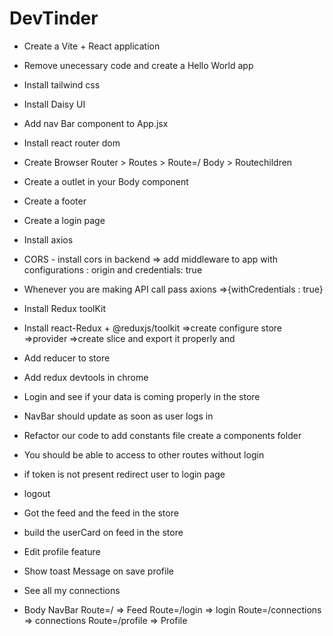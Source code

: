 # DevTinder

- Create a Vite + React application
- Remove unecessary code and create a Hello World app
- Install tailwind css
- Install Daisy UI
- Add nav Bar component to App.jsx
- Install react router dom
- Create Browser Router > Routes > Route=/ Body > Routechildren
- Create a outlet in your Body component
- Create a footer
- Create a login page

- Install axios
- CORS - install cors in backend => add middleware to app with configurations : origin and credentials: true
- Whenever you are making API call pass axions =>{withCredentials : true}
- Install Redux toolKit
- Install react-Redux + @reduxjs/toolkit =>create configure store =>provider =>create slice and export it properly and  
- Add reducer to store
- Add redux devtools in chrome
- Login and see if your data is coming properly in the store
- NavBar should update as soon as user logs in
- Refactor our code to add constants file create a components folder
- You should be able to access to other routes without login
- if token is not present redirect user to login page
- logout
- Got the feed and the feed in the store
- build the userCard on feed in the store
- Edit profile feature
- Show toast Message on save profile
- See all my connections


- Body
  NavBar
  Route=/ => Feed
  Route=/login => login
  Route=/connections => connections
  Route=/profile => Profile
